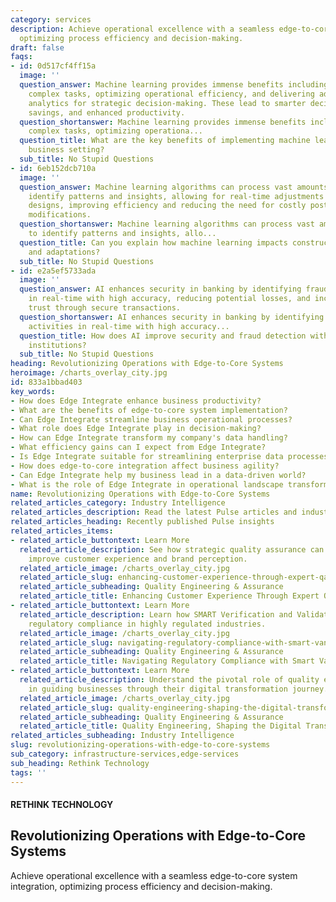 ```yaml
---
category: services
description: Achieve operational excellence with a seamless edge-to-core system integration,
  optimizing process efficiency and decision-making.
draft: false
faqs:
- id: 0d517cf4ff15a
  image: ''
  question_answer: Machine learning provides immense benefits including automating
    complex tasks, optimizing operational efficiency, and delivering advanced data
    analytics for strategic decision-making. These lead to smarter decisions, cost
    savings, and enhanced productivity.
  question_shortanswer: Machine learning provides immense benefits including automating
    complex tasks, optimizing operationa...
  question_title: What are the key benefits of implementing machine learning in a
    business setting?
  sub_title: No Stupid Questions
- id: 6eb152dcb710a
  image: ''
  question_answer: Machine learning algorithms can process vast amounts of data to
    identify patterns and insights, allowing for real-time adjustments to construction
    designs, improving efficiency and reducing the need for costly post-construction
    modifications.
  question_shortanswer: Machine learning algorithms can process vast amounts of data
    to identify patterns and insights, allo...
  question_title: Can you explain how machine learning impacts construction designs
    and adaptations?
  sub_title: No Stupid Questions
- id: e2a5ef5733ada
  image: ''
  question_answer: AI enhances security in banking by identifying fraudulent activities
    in real-time with high accuracy, reducing potential losses, and increasing customer
    trust through secure transactions.
  question_shortanswer: AI enhances security in banking by identifying fraudulent
    activities in real-time with high accuracy...
  question_title: How does AI improve security and fraud detection within financial
    institutions?
  sub_title: No Stupid Questions
heading: Revolutionizing Operations with Edge-to-Core Systems
heroimage: /charts_overlay_city.jpg
id: 833a1bbad403
key_words:
- How does Edge Integrate enhance business productivity?
- What are the benefits of edge-to-core system implementation?
- Can Edge Integrate streamline business operational processes?
- What role does Edge Integrate play in decision-making?
- How can Edge Integrate transform my company's data handling?
- What efficiency gains can I expect from Edge Integrate?
- Is Edge Integrate suitable for streamlining enterprise data processes?
- How does edge-to-core integration affect business agility?
- Can Edge Integrate help my business lead in a data-driven world?
- What is the role of Edge Integrate in operational landscape transformation?
name: Revolutionizing Operations with Edge-to-Core Systems
related_articles_category: Industry Intelligence
related_articles_description: Read the latest Pulse articles and industry insights.
related_articles_heading: Recently published Pulse insights
related_articles_items:
- related_article_buttontext: Learn More
  related_article_description: See how strategic quality assurance can significantly
    improve customer experience and brand perception.
  related_article_image: /charts_overlay_city.jpg
  related_article_slug: enhancing-customer-experience-through-expert-qa
  related_article_subheading: Quality Engineering & Assurance
  related_article_title: Enhancing Customer Experience Through Expert QA
- related_article_buttontext: Learn More
  related_article_description: Learn how SMART Verification and Validation streamline
    regulatory compliance in highly regulated industries.
  related_article_image: /charts_overlay_city.jpg
  related_article_slug: navigating-regulatory-compliance-with-smart-vandv
  related_article_subheading: Quality Engineering & Assurance
  related_article_title: Navigating Regulatory Compliance with Smart VandV
- related_article_buttontext: Learn More
  related_article_description: Understand the pivotal role of quality engineering
    in guiding businesses through their digital transformation journey.
  related_article_image: /charts_overlay_city.jpg
  related_article_slug: quality-engineering-shaping-the-digital-transformation
  related_article_subheading: Quality Engineering & Assurance
  related_article_title: Quality Engineering, Shaping the Digital Transformation
related_articles_subheading: Industry Intelligence
slug: revolutionizing-operations-with-edge-to-core-systems
sub_category: infrastructure-services,edge-services
sub_heading: Rethink Technology
tags: ''
---
```


#### RETHINK TECHNOLOGY
## Revolutionizing Operations with Edge-to-Core Systems
Achieve operational excellence with a seamless edge-to-core system integration, optimizing process efficiency and decision-making.